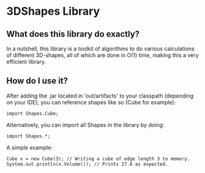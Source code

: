 # 3DShapes Library
## What does this library do exactly?
In a nutshell, this library is a toolkit of algorithms to do various calculations of different 3D-shapes, all of which are done in O(1) time, making this a very efficient library.

## How do I use it?
After adding the .jar located in 'out/artifacts' to your classpath (depending on your IDE), you can reference shapes like so (Cube for example):
```
import Shapes.Cube;
```

Alternatively, you can import all Shapes in the library by doing:
```
import Shapes.*;
```

A simple example:
```
Cube x = new Cube(3); // Writing a cube of edge length 3 to memory.
System.out.println(x.Volume()); // Prints 27.0 as expected.
```

